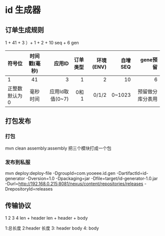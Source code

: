# id 生成器

## 订单生成规则

1 + 41 + 3 ）+ 1 + 2 + 10 seq + 6 gen

| 符号位 | 时间戳(毫秒) | 应用ID | 订单类型 | 环境(ENV) | 自增SEQ | gene预留  
| - | :-: | -: | -: | -: | -: | -: | 
| 1 | 41 | 3 | 1 | 2 | 10 | 6 
|正整数默认为0| 毫秒时间| 应用Id取值(0~7)| 0和1 | 0/1/2 | 0~1023 | 预留做分库分表用

## 打包发布
### 打包
mvn clean assembly:assembly 把三个模块打成一个包
### 发布到私服
mvn deploy:deploy-file -DgroupId=com.yooeee.id.gen -DartifactId=id-generator -Dversion=1.0 -Dpackaging=jar -Dfile=target/id-generator-1.0.jar -Durl=http://192.168.0.215:8081/nexus/content/repositories/releases -DrepositoryId=releases



## 传输协议
  1        2          3       4
 len + header len + header + body
 
 1:总长度
 2:header 长度
 3: header body
 4: body
 